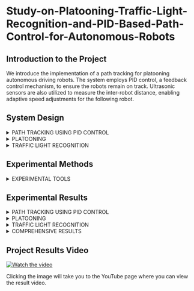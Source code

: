 # Study-on-Platooning-Traffic-Light-Recognition-and-PID-Based-Path-Control-for-Autonomous-Robots


## Introduction to the Project
We introduce the implementation of a path tracking for platooning autonomous driving robots. The system employs PID control, a feedback control mechanism, to ensure the robots remain on track.
Ultrasonic sensors are also utilized to measure the inter-robot distance, enabling adaptive speed adjustments for the following robot.

## System Design
<details>
<summary>PATH TRACKING USING PID CONTROL
</summary>
  
<blockquote>
Autonomous robots require steering control to follow a target path. Steering control is implemented using PID (Proportional-Integral-Derivative) control, a type of feedback control.



The control equation of the PID controller is as follows :
</blockquote>
  
![image](https://github.com/user-attachments/assets/53b92143-006d-44dd-91dd-78ab6afa712e)




<blockquote>
We adopt the optimized values for each PID control gain through a manual tuning process.
</blockquote>



![image](https://github.com/user-attachments/assets/49ee9f2a-8436-4067-a0fe-3238a50f65a1)


<blockquote>
Method for calculating error values with 8 LSA(Light Sensor Array) sensors arranged in a line for path tracking, where the measured illuminance values from each sensor are stored and utilized in a list format. These values nable the autonomous robot to follow the white line on the track.
</blockquote>


![image](https://github.com/user-attachments/assets/dfbabf92-5890-418a-b21d-0e1ec0807f47)


<blockquote>
th and sensorvalue[i] denote the target value and the illuminance value measured by the LSA sensor i, respectively. 
The target value th indicates the value of the white line on the track measured by the robot's sensors. The error value using the average of the leftmost two sensor values is represented by Equation (2), the error value using the average of the center two sensor values is represented by Equation (3), and the error value using the average of the rightmost two sensor values is represented by Equation (4).

The manipulation amount is calculated according to the PID control formula in Equation (1). Through this formula, three manipulation amounts for each error value are generated, and the movement of the robot is delicately controlled so that the track may be accurately driven. 
</blockquote>


![image](https://github.com/user-attachments/assets/e51637e4-2f90-44bc-a179-b851dc8fb183)


<blockquote>
Algorithm 1 describes a control algorithm designed to ensure the stable driving of an autonomous robot along a track. This algorithm dynamically controls the robot's direction and adjusts the turning intensity for left and right turns based on data collected from LSA sensors mounted on the robot.
</blockquote>

</details>


<details>
<summary>PLATOONING</summary>
<blockquote>
In platooning, maintaining a safe distance between robots is essential for collision avoidance and smooth driving, requiring the following robot to respond appropriately to sudden speed changes of the leading robot.
</blockquote>

![image](https://github.com/user-attachments/assets/55c0791c-54d2-47cf-b9c2-281a30e75d5f)


<blockquote>
The core of this algorithm is to measure the distance between robots and speed adjustment based on this distance.
  

First, the distance between the following robot and the leading robot is measured in real-time using the ultrasonic sensor (line 1). 
If the distance becomes less than the minimum safe distance of 35 cm, the 
speed is reduced to about 0.12 m/s to maintain the distance, and if the distance becomes less than 27 cm, the robot is designed to stop (lines 4-8). 
When the distance between the robots exceeds 35 cm, the speed of the following robot is increased to about 0.17 m/s to maintain the 35 cm distance, enabling swarm driving (lines 10-11).
</blockquote>
</details>

<details>
<summary>TRAFFIC LIGHT RECOGNITION</summary>
<blockquote>
The autonomous robot is equipped with a camera to recognize traffic lights and respond accordingly, using a CNN-based image classification model. The model was trained with a total of 2 classes, using 1,500 Red and 1,500 Green images as training data. The training data was split into training and validation sets at an 8:2 ratio, while the test data consisted of 446 images in total, with 224 Red images and 222 Green images.
</blockquote>
</details>

## Experimental Methods


<details>
<summary>EXPERIMENTAL TOOLS</summary



<blockquote>
These are the experimental tools for integrating and validating the previously designed autonomous driving and platooning systems.
</blockquote>



![image](https://github.com/user-attachments/assets/93bd72bd-5225-4ef8-bed6-356575de322c)



<blockquote>
The leading robot(a) and the following robot(b). The following robot is equipped with an ultrasonic sensor at the front to measure the distance from the leading robot. An LSA sensor used to track the line while driving is also mounted at the front, which serves to detect the position of the line so that the robot can accurately follow the path.
</blockquote>


![image](https://github.com/user-attachments/assets/a53b05e8-275c-450e-841e-aa822c8addb8)


<blockquote>
Figure shows the experimental track for confirming the path tracking and platooning of the autonomous driving robot proposed in this study. 


The green line and the red line indicate the starting point of the leading robot and the starting point of the following robot, respectively. The yellow line indicates the point at which to stop to recognize the traffic light and the blue line indicates the slow-speed zone
</blockquote>


![image](https://github.com/user-attachments/assets/b7321b63-9072-4c34-be42-6a07cb3fdf7f)


<blockquote>
The robots are equipped to recognize traffic lights and control their movement accordingly by setting up two types of traffic lights (circular and rectangular). The traffic lights are operated by detection sensors.
</blockquote>
</details>

## Experimental Results
<details>
<summary>PATH TRACKING USING PID CONTROL
</summary>

  
![image](https://github.com/user-attachments/assets/15571a60-b8f4-4936-ac4f-ab1213c5ecbc)

<blockquote>
We use optimized PID control gain values obtained through a manual tuning process for both the leading and following robots. This table shows the optimized control gain values for the leading and following robots. These values are adjusted based on the characteristics of each robot and the driving environment to ensure stable driving.
</blockquote>
</details>

<details>
<summary>PLATOONING
</summary>

![image](https://github.com/user-attachments/assets/efd1b402-4652-4ab5-bc77-1ec30c8a76b9)


<blockquote>
Figure shows the robots maintaining their distance when Algorithm 2 is applied in practice. When the leading robot stops to wait for a traffic light, the following robot, which was trailing, stops while maintaining a safe distance. This visually demonstrates the process of platooning while maintaining the distance between the robots.
</blockquote>  
</details>

<details>
<summary>TRAFFIC LIGHT RECOGNITION</summary>


![image](https://github.com/user-attachments/assets/c0d76981-3e0d-427b-8581-4304376843b7)

<blockquote>
To evaluate the performance of the model, we measured the accuracy for training data and test data, and the results are as follows. In particular, the accuracy of this model is 95.96%. 
This confirms that the CNN-based image classification model can accurately identify traffic lights in real-time and appropriately reflect this information in the behavior of the autonomous robot.
</blockquote>
</details>

<details>
<summary>COMPREHENSIVE RESULTS</summary>

![image](https://github.com/user-attachments/assets/2147a161-9494-406f-8629-5c6659e7f2d8)


<blockquote>
Figure6 and Figure7 show data comparing the leading robot's route tracking before and after the application of PID control, respectively. 
The x-axis represents the time taken by the robot to complete two laps of the track, and the y-axis shows error2 in the path tracking and platooning system design using PID control. 




As seen in the graph, in the case without PID control, the error value fluctuates sharply without a consistent pattern, indicating unstable driving. This shows that the robot 
is unable to accurately track the white line in both the straight and corner sections. Also, there was an issue where the robot would deviate from the track, requiring the robot to be moved 
back onto the track. Therefore, it can be seen that the driving without PID control is more time-consuming and inefficient. 


When PID control is applied, the error value remained 
relatively constant, and it is found that the robot followed the white line well without any sudden change in the straight line section. In the corner section, the robot briefly deviated from 
the white line but quickly returned to it, demonstrating stable driving. This indicates that the PID control is functioning effectively.
</blockquote>


![image](https://github.com/user-attachments/assets/39ff514e-3b8c-493b-8801-fa2e315f6ef1)


<blockquote>
Figure shows the two robots starting simultaneously in the experiment, maintaining a safe distance while driving and stopping. In particular, it is confirmed that the following robot 
stops without collision even when the leading robot stops in front of the traffic light. This demonstrates that the system's autonomous driving and platooning functions work 
successfully in the experimental environment.
</blockquote>
</details>  


## Project Results Video 
[![Watch the video](https://img.youtube.com/vi/KbpQ3JgK9nE/0.jpg)](https://youtu.be/KbpQ3JgK9nE)


Clicking the image will take you to the YouTube page where you can view the result video.
